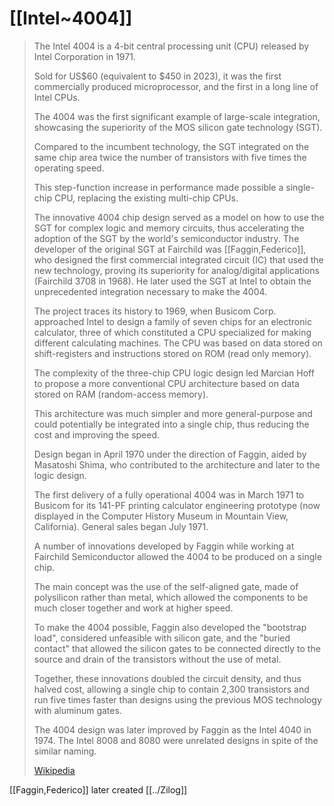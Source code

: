 # [[Intel~4004]] 



> The Intel 4004 is a 4-bit central processing unit (CPU) 
> released by Intel Corporation in 1971. 
> 
> Sold for US$60 (equivalent to $450 in 2023), 
> it was the first commercially produced microprocessor, 
> and the first in a long line of Intel CPUs.
>
> The 4004 was the first significant example of large-scale integration, 
> showcasing the superiority of the MOS silicon gate technology (SGT). 
> 
> Compared to the incumbent technology, 
> the SGT integrated on the same chip area twice the number of transistors 
> with five times the operating speed. 
> 
> This step-function increase in performance made possible a single-chip CPU, 
> replacing the existing multi-chip CPUs. 
> 
> The innovative 4004 chip design served as a model 
> on how to use the SGT for complex logic and memory circuits, 
> thus accelerating the adoption of the SGT by the world's semiconductor industry. 
> The developer of the original SGT at Fairchild was [[Faggin,Federico]], 
> who designed the first commercial integrated circuit (IC) 
> that used the new technology, 
> proving its superiority for analog/digital applications (Fairchild 3708 in 1968). 
> He later used the SGT at Intel 
> to obtain the unprecedented integration necessary to make the 4004.
>
> The project traces its history to 1969, when Busicom Corp. approached Intel 
> to design a family of seven chips for an electronic calculator, 
> three of which constituted a CPU 
> specialized for making different calculating machines. 
> The CPU was based on data stored on shift-registers 
> and instructions stored on ROM (read only memory). 
> 
> The complexity of the three-chip CPU logic design led Marcian Hoff 
> to propose a more conventional CPU architecture 
> based on data stored on RAM (random-access memory). 
> 
> This architecture was much simpler and more general-purpose 
> and could potentially be integrated into a single chip, 
> thus reducing the cost and improving the speed. 
> 
> Design began in April 1970 under the direction of Faggin, 
> aided by Masatoshi Shima, who contributed to the architecture 
> and later to the logic design. 
> 
> The first delivery of a fully operational 4004 was in March 1971 to Busicom 
> for its 141-PF printing calculator engineering prototype 
> (now displayed in the Computer History Museum in Mountain View, California). 
> General sales began July 1971.
>
> A number of innovations developed by Faggin 
> while working at Fairchild Semiconductor 
> allowed the 4004 to be produced on a single chip. 
> 
> The main concept was the use of the self-aligned gate, 
> made of polysilicon rather than metal, 
> which allowed the components to be much closer together 
> and work at higher speed. 
> 
> To make the 4004 possible, Faggin also developed the "bootstrap load", 
> considered unfeasible with silicon gate, and the "buried contact" 
> that allowed the silicon gates to be connected directly 
> to the source and drain of the transistors without the use of metal. 
> 
> Together, these innovations doubled the circuit density, and thus halved cost, allowing a single chip to contain 2,300 transistors and run five times faster 
> than designs using the previous MOS technology with aluminum gates.
>
> The 4004 design was later improved by Faggin as the Intel 4040 in 1974. 
> The Intel 8008 and 8080 were unrelated designs in spite of the similar naming.
>
> [Wikipedia](https://en.wikipedia.org/wiki/Intel%204004)

[[Faggin,Federico]] later created [[../Zilog]] 

